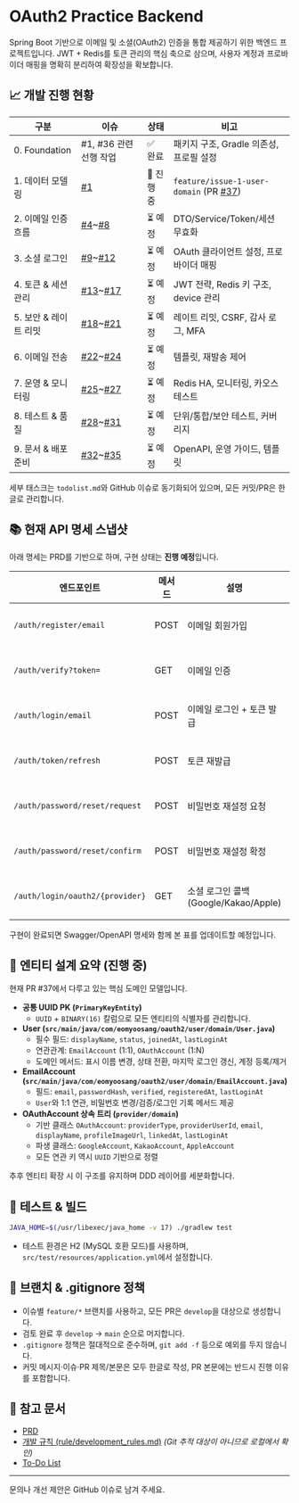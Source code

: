 # OAuth2 Practice Backend

Spring Boot 기반으로 이메일 및 소셜(OAuth2) 인증을 통합 제공하기 위한 백엔드 프로젝트입니다. JWT + Redis를 토큰 관리의 핵심 축으로 삼으며, 사용자 계정과 프로바이더 매핑을 명확히 분리하여 확장성을 확보합니다.

## 📈 개발 진행 현황
| 구분 | 이슈 | 상태 | 비고 |
| --- | --- | --- | --- |
| 0. Foundation | #1, #36 관련 선행 작업 | ✅ 완료 | 패키지 구조, Gradle 의존성, 프로필 설정 | 
| 1. 데이터 모델링 | [#1](https://github.com/EomYoosang/oauth2-practice-opencode/issues/1) | 🚧 진행 중 | `feature/issue-1-user-domain` (PR [#37](https://github.com/EomYoosang/oauth2-practice-opencode/pull/37)) |
| 2. 이메일 인증 흐름 | [#4](https://github.com/EomYoosang/oauth2-practice-opencode/issues/4)~[#8](https://github.com/EomYoosang/oauth2-practice-opencode/issues/8) | ⏳ 예정 | DTO/Service/Token/세션 무효화 | 
| 3. 소셜 로그인 | [#9](https://github.com/EomYoosang/oauth2-practice-opencode/issues/9)~[#12](https://github.com/EomYoosang/oauth2-practice-opencode/issues/12) | ⏳ 예정 | OAuth 클라이언트 설정, 프로바이더 매핑 |
| 4. 토큰 & 세션 관리 | [#13](https://github.com/EomYoosang/oauth2-practice-opencode/issues/13)~[#17](https://github.com/EomYoosang/oauth2-practice-opencode/issues/17) | ⏳ 예정 | JWT 전략, Redis 키 구조, device 관리 |
| 5. 보안 & 레이트 리밋 | [#18](https://github.com/EomYoosang/oauth2-practice-opencode/issues/18)~[#21](https://github.com/EomYoosang/oauth2-practice-opencode/issues/21) | ⏳ 예정 | 레이트 리밋, CSRF, 감사 로그, MFA |
| 6. 이메일 전송 | [#22](https://github.com/EomYoosang/oauth2-practice-opencode/issues/22)~[#24](https://github.com/EomYoosang/oauth2-practice-opencode/issues/24) | ⏳ 예정 | 템플릿, 재발송 제어 |
| 7. 운영 & 모니터링 | [#25](https://github.com/EomYoosang/oauth2-practice-opencode/issues/25)~[#27](https://github.com/EomYoosang/oauth2-practice-opencode/issues/27) | ⏳ 예정 | Redis HA, 모니터링, 카오스 테스트 |
| 8. 테스트 & 품질 | [#28](https://github.com/EomYoosang/oauth2-practice-opencode/issues/28)~[#31](https://github.com/EomYoosang/oauth2-practice-opencode/issues/31) | ⏳ 예정 | 단위/통합/보안 테스트, 커버리지 |
| 9. 문서 & 배포 준비 | [#32](https://github.com/EomYoosang/oauth2-practice-opencode/issues/32)~[#35](https://github.com/EomYoosang/oauth2-practice-opencode/issues/35) | ⏳ 예정 | OpenAPI, 운영 가이드, 템플릿 |

세부 태스크는 `todolist.md`와 GitHub 이슈로 동기화되어 있으며, 모든 커밋/PR은 한글로 관리합니다.

## 📚 현재 API 명세 스냅샷
아래 명세는 PRD를 기반으로 하며, 구현 상태는 **진행 예정**입니다.

| 엔드포인트 | 메서드 | 설명 | 상태 |
| --- | --- | --- | --- |
| `/auth/register/email` | POST | 이메일 회원가입 | ⏳ 예정 |
| `/auth/verify?token=` | GET | 이메일 인증 | ⏳ 예정 |
| `/auth/login/email` | POST | 이메일 로그인 + 토큰 발급 | ⏳ 예정 |
| `/auth/token/refresh` | POST | 토큰 재발급 | ⏳ 예정 |
| `/auth/password/reset/request` | POST | 비밀번호 재설정 요청 | ⏳ 예정 |
| `/auth/password/reset/confirm` | POST | 비밀번호 재설정 확정 | ⏳ 예정 |
| `/auth/login/oauth2/{provider}` | GET | 소셜 로그인 콜백 (Google/Kakao/Apple) | ⏳ 예정 |

구현이 완료되면 Swagger/OpenAPI 명세와 함께 본 표를 업데이트할 예정입니다.

## 🧱 엔티티 설계 요약 (진행 중)
현재 PR #37에서 다루고 있는 핵심 도메인 모델입니다.

- **공통 UUID PK (`PrimaryKeyEntity`)**
  - `UUID` + `BINARY(16)` 칼럼으로 모든 엔티티의 식별자를 관리합니다.
- **User (`src/main/java/com/eomyoosang/oauth2/user/domain/User.java`)**
  - 필수 필드: `displayName`, `status`, `joinedAt`, `lastLoginAt`
  - 연관관계: `EmailAccount` (1:1), `OAuthAccount` (1:N)
  - 도메인 메서드: 표시 이름 변경, 상태 전환, 마지막 로그인 갱신, 계정 등록/제거
- **EmailAccount (`src/main/java/com/eomyoosang/oauth2/user/domain/EmailAccount.java`)**
  - 필드: `email`, `passwordHash`, `verified`, `registeredAt`, `lastLoginAt`
  - `User`와 1:1 연관, 비밀번호 변경/검증/로그인 기록 메서드 제공
- **OAuthAccount 상속 트리 (`provider/domain`)**
  - 기반 클래스 `OAuthAccount`: `providerType`, `providerUserId`, `email`, `displayName`, `profileImageUrl`, `linkedAt`, `lastLoginAt`
  - 파생 클래스: `GoogleAccount`, `KakaoAccount`, `AppleAccount`
  - 모든 연관 키 역시 `UUID` 기반으로 정렬

추후 엔티티 확장 시 이 구조를 유지하며 DDD 레이어를 세분화합니다.

## 🧪 테스트 & 빌드
```bash
JAVA_HOME=$(/usr/libexec/java_home -v 17) ./gradlew test
```
- 테스트 환경은 H2 (MySQL 호환 모드)를 사용하며, `src/test/resources/application.yml`에서 설정합니다.

## 🔀 브랜치 & .gitignore 정책
- 이슈별 `feature/*` 브랜치를 사용하고, 모든 PR은 `develop`을 대상으로 생성합니다.
- 검토 완료 후 `develop` → `main` 순으로 머지합니다.
- `.gitignore` 정책은 절대적으로 준수하며, `git add -f` 등으로 예외를 두지 않습니다.
- 커밋 메시지·이슈·PR 제목/본문은 모두 한글로 작성, PR 본문에는 반드시 진행 이유를 포함합니다.

## 📄 참고 문서
- [PRD](prd.md)
- [개발 규칙 (rule/development_rules.md)](rule/development_rules.md) *(Git 추적 대상이 아니므로 로컬에서 확인)*
- [To-Do List](todolist.md)

---
문의나 개선 제안은 GitHub 이슈로 남겨 주세요.
